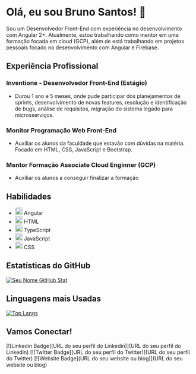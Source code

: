 # Olá, eu sou Bruno Santos! 👋

Sou um Desenvolvedor Front-End com experiência no desenvolvimento com Angular 2+. Atualmente, estou trabalhando como mentor em uma formação focada em cloud (GCP), além de está trabalhando em projetos pessoais focado no desenvolvimento com Angular e Firebase.

## Experiência Profissional

### Inventione - Desenvolvedor Front-End (Estágio)
- Durou 1 ano e 5 meses, onde pude participar dos planejamentos de sprints, desenvolvimento de novas features, resolução e identificação de bugs, análise de requisitos, migração do sistema legado para microsserviços.

### Monitor Programação Web Front-End
- Auxiliar os alunos da faculdade que estavão com dúvidas na matéria. Focado em HTML, CSS, JavaScript e Bootstrap.

### Mentor Formação Associate Cloud Enginner (GCP)
- Auxiliar os alunos a conseguir finalizar a formação

## Habilidades

- <img src="https://assets.stickpng.com/images/5847ea22cef1014c0b5e4833.png" width="20" height="20"> Angular
- <img src="https://fontawesome.com/icons/html5?style=brands" width="20" height="20"> HTML
- <img src="https://fontawesome.com/icons/typescript?style=brands" width="20" height="20"> TypeScript
- <img src="https://fontawesome.com/icons/javascript?style=brands" width="20" height="20"> JavaScript
- <img src="https://fontawesome.com/icons/css3?style=brands" width="20" height="20"> CSS

## Estatísticas do GitHub

[![Seu Nome GitHub Stat](https://github-readme-stats.vercel.app/api?username=BrunoBSantos1&show_icons=true&count_private=true)](https://github.com/seu-username)

## Linguagens mais Usadas

[![Top Langs](https://github-readme-stats.vercel.app/api/top-langs/?username=BrunoBSantos1&layout=compact)](https://github.com/seu-username)

## Vamos Conectar!

[![Linkedin Badge](URL do seu perfil do Linkedin)](URL do seu perfil do Linkedin)
[![Twitter Badge](URL do seu perfil do Twitter)](URL do seu perfil do Twitter)
[![Website Badge](URL do seu website ou blog)](URL do seu website ou blog)


